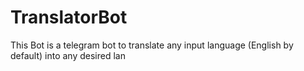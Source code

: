 # TranslatorBot
This Bot is a telegram bot to translate any input language (English by default) into any desired lan
